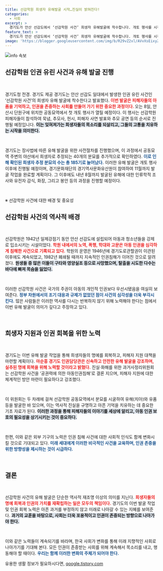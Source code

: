 ```yaml
---
title: 선감학원 희생자 유해발굴 시작…진실이 밝혀진다!
categories:
  - 사회
excerpt: >
  경기도가 안산 선감도에서 ‘선감학원 사건’ 희생자 유해발굴에 착수합니다. 개토 행사를 시작으로 11월까지 발굴 작업이 진행될 예정이며, 과거의 아픈 진실을 마주하는 중요한 기회를 제공합니다.
feature_text: >
  경기도가 안산 선감도에서 ‘선감학원 사건’ 희생자 유해발굴에 착수합니다. 개토 행사를 시작으로 11월까지 발굴 작업이 진행될 예정이며, 과거의 아픈 진실을 마주하는 중요한 기회를 제공합니다.
image: 'https://blogger.googleusercontent.com/img/b/R29vZ2xl/AVvXsEixyZcFfHzMRdzZMjFBmAUKJYCLCGyLL1o632UiGVXcaFdKo_bkvkuCioo0uUKlGfBVcT3P84aROyZIXSBEx3Aw5nCQ3pTgDom1WDC4m8eifvWiAmWEEVb4x6G_l8C0QH225ldMjyaFvpxGEBGNO37VmDTDMHGhJPq73UglMfDca1-0aw/s1600/blogspot.png'
---
```


<p><img src="https://blogger.googleusercontent.com/img/b/R29vZ2xl/AVvXsEixyZcFfHzMRdzZMjFBmAUKJYCLCGyLL1o632UiGVXcaFdKo_bkvkuCioo0uUKlGfBVcT3P84aROyZIXSBEx3Aw5nCQ3pTgDom1WDC4m8eifvWiAmWEEVb4x6G_l8C0QH225ldMjyaFvpxGEBGNO37VmDTDMHGhJPq73UglMfDca1-0aw/s1600/blogspot.png" alt="info 속보" /></p>

<h2 data-ke-size="size26">선감학원 인권 유린 사건과 유해 발굴 진행</h2>

<p data-ke-size="size16">&nbsp;</p>

<p>경기도청 전경. 경기도 제공 경기도는 안산 선감도 일대에서 발생한 인권 유린 사건인 ‘선감학원 사건’의 희생자 유해 발굴에 착수한다고 발표했다. <b><span style="color: #ee2323;">이번 발굴은 피해자들의 아픔을 기억하고, 인권을 존중하는 사회를 만들어 가기 위한 중요한 과정이다. </span></b>  오는 8일, 안산시 단원구에 위치한 공동묘역에서 첫 개토 행사가 열릴 예정이다. 이 행사는 선감학원 피해자들이 참석하여 묵념, 추모사, 헌시, 피해자 사연 발표와 추모 공연 등의 순서로 진행될 예정입니다. <b><span style="background-color: #21538527;">이는 잊혀져가는 희생자들의 목소리를 되살리고, 그들의 고통을 치유하는 시작을 의미한다.</span></b></p>

<p data-ke-size="size16">&nbsp;</p>

<p>경기도는 장사법에 따른 유해 발굴을 위한 사전절차를 진행했으며, 이 과정에서 공동묘역 주변의 야산에서 희생자로 추정되는 40개의 분묘를 추가적으로 확인하였다. <b><span style="color: #1a5490;">이로 인해 확인된 희생자 추정 분묘의 수는 총 185기로 늘어났다.</span></b> 이러한 유해 발굴은 개토 행사 이후에 진행될 예정이며, 경기문화재단의 경기역사문화유산원이 참여하여 11월까지 발굴 작업을 완료할 계획이다. 그 이후에도 내년 8월까지 발굴된 유해에 대한 인류학적 조사와 유전자 감식, 화장, 그리고 봉안 등의 과정을 진행할 예정이다. </p>

<p data-ke-size="size16">&nbsp;</p>

<p>※ 선감학원 사건에 대한 배경 및 중요성</p>

<h2 data-ke-size="size26">선감학원 사건의 역사적 배경</h2>

<p data-ke-size="size16">&nbsp;</p>

<p>선감학원은 1942년 일제강점기 동안 안산 선감도에 설립되어 아동과 청소년들을 강제로 입소시키는 시설이었다. <b><span style="color: #ee2323;">학원 내에서의 노역, 폭행, 학대와 고문은 아동 인권을 심각하게 침해한 사건으로 기록되고 있다.</span></b> 학원의 운영은 1946년에 경기도로관할권이 이관된 이후에도 계속되었고, 1982년 폐쇄될 때까지 지속적인 인권침해가 이어진 것으로 알려졌다. <b><span style="background-color: #21538527;">원생들 중 많은 이들이 구타와 영양실조 등으로 사망했으며, 탈출을 시도한 다수는 바다에 빠져 목숨을 잃었다.</span></b></p>

<p data-ke-size="size16">&nbsp;</p>

<p>이러한 선감학원 사건은 국가의 주권이 아동의 개인적 인권보다 우선시됐음을 여실히 보여준다. <b><span style="color: #1a5490;">정부 차원에서의 조기 대응과 규제가 없었던 점이 사건의 심각성을 더욱 부각시킨다.</span></b> 많은 사람들은 이러한 역사를 다시는 반복하지 않기 위해 노력해야 한다는 점에서 이번 유해 발굴이 의미가 깊다고 주장하고 있다.</p>

<p data-ke-size="size16">&nbsp;</p>

<h2 data-ke-size="size26">희생자 지원과 인권 회복을 위한 노력</h2>

<p data-ke-size="size16">&nbsp;</p>

<p>경기도는 이번 유해 발굴 작업을 통해 희생자들의 명예를 회복하고, 피해자 지원 대책을 마련할 계획이다. <b><span style="color: #ee2323;">마순흥 경기도 인권담당관은 신속하고 안전한 유해 발굴을 강조하며, 실추된 명예 회복을 위해 노력할 것이라고 밝혔다.</span></b> 진실·화해를 위한 과거사정리위원회는 선감학원 사건을 ‘공권력에 의한 아동인권침해’로 결론 지으며, 피해자 지원에 대한 체계적인 방안 마련이 필요하다고 강조했다. </p>

<p data-ke-size="size16">&nbsp;</p>

<p>이 위원회는 두 차례에 걸쳐 선감학원 공동묘역에서 분묘를 시굴하여 유해(치아)와 유품 등을 발굴한 바 있으며, 이는 역사적 진실을 규명하고 아픈 기억을 치유하는 데 중요한 기초 자료가 된다. <b><span style="background-color: #21538527;">이러한 과정을 통해 피해자들의 이야기를 세상에 알리고, 아동 인권 보호의 필요성을 상기시키는 것이 중요하다.</span></b></p>

<p data-ke-size="size16">&nbsp;</p>

<p>한편, 이와 같은 외부 기구의 노력은 인권 침해 사건에 대한 사회적 인식도 함께 변화시킬 것으로 기대되고 있다. <b><span style="color: #1a5490;">미래 세대에게 이러한 비극적인 사건을 교육하며, 인권 존중을 위한 방향성을 제시하는 것이 시급하다.</span></b></p>

<p data-ke-size="size16">&nbsp;</p>

<h2 data-ke-size="size26">결론</h2>

<p data-ke-size="size16">&nbsp;</p>

<p>선감학원 사건의 유해 발굴은 단순한 역사적 재조명 이상의 의미를 지닌다. <b><span style="color: #ee2323;">희생자들의 명예 회복과 인권의 가치를 재확립하는 일은 모두의 책임이다.</span></b> 경기도의 이번 발굴 작업 및 인권 회복 노력은 아픈 과거를 부정하지 않고 미래로 나아갈 수 있는 지혜를 보여준다. <b><span style="background-color: #21538527;">과거의 교훈을 바탕으로, 사회는 더욱 포용적이고 인권이 존중되는 방향으로 나아가야 한다.</span></b></p>

<p data-ke-size="size16">&nbsp;</p>

<p>이와 같은 노력들이 계속되기를 바라며, 한국 사회가 변화를 통해 미래 지향적인 사회로 나아가기를 기대해 본다. 모든 인권이 존중받는 사회를 위해 계속해서 목소리를 내고, 행동해야 할 때이다. <b><span style="color: #1a5490;">우리는 함께 이러한 변화의 주체가 되어야 한다.</span></b></p>
유용한 생활 정보가 필요하시다면, <a href="https://qoogle.tistory.com" rel="dofollow">qoogle.tistory.com</a>


